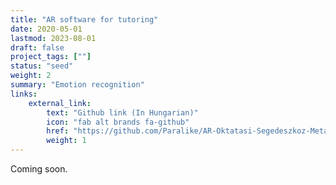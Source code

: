 ```yaml
---
title: "AR software for tutoring"
date: 2020-05-01
lastmod: 2023-08-01
draft: false
project_tags: [""]
status: "seed"
weight: 2
summary: "Emotion recognition"
links:
    external_link:
        text: "Github link (In Hungarian)"
        icon: "fab alt brands fa-github"
        href: "https://github.com/Paralike/AR-Oktatasi-Segedeszkoz-Meta-2-Hasznalataval"
        weight: 1
---
```

Coming soon.